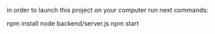 in order to launch this project on your computer run next commands:

npm install
node backend/server.js
npm start
